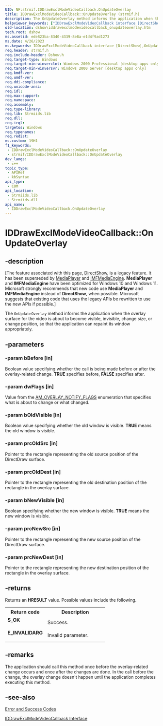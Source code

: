 ```yaml
---
UID: NF:strmif.IDDrawExclModeVideoCallback.OnUpdateOverlay
title: IDDrawExclModeVideoCallback::OnUpdateOverlay (strmif.h)
description: The OnUpdateOverlay method informs the application when the overlay surface for the video is about to become visible, invisible, change size, or change position, so that the application can repaint its window appropriately.
helpviewer_keywords: ["IDDrawExclModeVideoCallback interface [DirectShow]","OnUpdateOverlay method","IDDrawExclModeVideoCallback.OnUpdateOverlay","IDDrawExclModeVideoCallback::OnUpdateOverlay","IDDrawExclModeVideoCallbackOnUpdateOverlay","OnUpdateOverlay","OnUpdateOverlay method [DirectShow]","OnUpdateOverlay method [DirectShow]","IDDrawExclModeVideoCallback interface","dshow.iddrawexclmodevideocallback_onupdateoverlay","strmif/IDDrawExclModeVideoCallback::OnUpdateOverlay"]
old-location: dshow\iddrawexclmodevideocallback_onupdateoverlay.htm
tech.root: dshow
ms.assetid: ede823ba-8340-4339-8e8a-e1d4f9ad1273
ms.date: 4/26/2023
ms.keywords: IDDrawExclModeVideoCallback interface [DirectShow],OnUpdateOverlay method, IDDrawExclModeVideoCallback.OnUpdateOverlay, IDDrawExclModeVideoCallback::OnUpdateOverlay, IDDrawExclModeVideoCallbackOnUpdateOverlay, OnUpdateOverlay, OnUpdateOverlay method [DirectShow], OnUpdateOverlay method [DirectShow],IDDrawExclModeVideoCallback interface, dshow.iddrawexclmodevideocallback_onupdateoverlay, strmif/IDDrawExclModeVideoCallback::OnUpdateOverlay
req.header: strmif.h
req.include-header: Dshow.h
req.target-type: Windows
req.target-min-winverclnt: Windows 2000 Professional [desktop apps only]
req.target-min-winversvr: Windows 2000 Server [desktop apps only]
req.kmdf-ver: 
req.umdf-ver: 
req.ddi-compliance: 
req.unicode-ansi: 
req.idl: 
req.max-support: 
req.namespace: 
req.assembly: 
req.type-library: 
req.lib: Strmiids.lib
req.dll: 
req.irql: 
targetos: Windows
req.typenames: 
req.redist: 
ms.custom: 19H1
f1_keywords:
 - IDDrawExclModeVideoCallback::OnUpdateOverlay
 - strmif/IDDrawExclModeVideoCallback::OnUpdateOverlay
dev_langs:
 - c++
topic_type:
 - APIRef
 - kbSyntax
api_type:
 - COM
api_location:
 - Strmiids.lib
 - Strmiids.dll
api_name:
 - IDDrawExclModeVideoCallback.OnUpdateOverlay
---
```


# IDDrawExclModeVideoCallback::OnUpdateOverlay


## -description

\[The feature associated with this page, [DirectShow](/windows/win32/directshow/directshow), is a legacy feature. It has been superseded by [MediaPlayer](/uwp/api/Windows.Media.Playback.MediaPlayer) and [IMFMediaEngine](/windows/win32/api/mfmediaengine/nn-mfmediaengine-imfmediaengine). **MediaPlayer** and **IMFMediaEngine** have been optimized for Windows 10 and Windows 11. Microsoft strongly recommends that new code use **MediaPlayer** and **IMFMediaEngine** instead of **DirectShow**, when possible. Microsoft suggests that existing code that uses the legacy APIs be rewritten to use the new APIs if possible.\]

The <code>OnUpdateOverlay</code> method informs the application when the overlay surface for the video is about to become visible, invisible, change size, or change position, so that the application can repaint its window appropriately.

## -parameters

### -param bBefore [in]

Boolean value specifying whether the call is being made before or after the overlay-related change. <b>TRUE</b> specifies before, <b>FALSE</b> specifies after.

### -param dwFlags [in]

Value from the <a href="/windows/desktop/api/strmif/ne-strmif-_am_overlay_notify_flags">AM_OVERLAY_NOTIFY_FLAGS</a> enumeration that specifies what is about to change or what changed.

### -param bOldVisible [in]

Boolean value specifying whether the old window is visible. <b>TRUE</b> means the old window is visible.

### -param prcOldSrc [in]

Pointer to the rectangle representing the old source position of the DirectDraw surface.

### -param prcOldDest [in]

Pointer to the rectangle representing the old destination position of the rectangle in the overlay surface.

### -param bNewVisible [in]

Boolean specifying whether the new window is visible. <b>TRUE</b> means the new window is visible.

### -param prcNewSrc [in]

Pointer to the rectangle representing the new source position of the DirectDraw surface.

### -param prcNewDest [in]

Pointer to the rectangle representing the new destination position of the rectangle in the overlay surface.

## -returns

Returns an <b>HRESULT</b> value. Possible values include the following.

<table>
<tr>
<th>Return code</th>
<th>Description</th>
</tr>
<tr>
<td width="40%">
<dl>
<dt><b>S_OK</b></dt>
</dl>
</td>
<td width="60%">
Success.

</td>
</tr>
<tr>
<td width="40%">
<dl>
<dt><b>E_INVALIDARG</b></dt>
</dl>
</td>
<td width="60%">
Invalid parameter.

</td>
</tr>
</table>

## -remarks

The application should call this method once before the overlay-related change occurs and once after the changes are done. In the call before the change, the overlay change doesn't happen until the application completes executing this method.

## -see-also

<a href="/windows/desktop/DirectShow/error-and-success-codes">Error and Success Codes</a>



<a href="/windows/desktop/api/strmif/nn-strmif-iddrawexclmodevideocallback">IDDrawExclModeVideoCallback Interface</a>